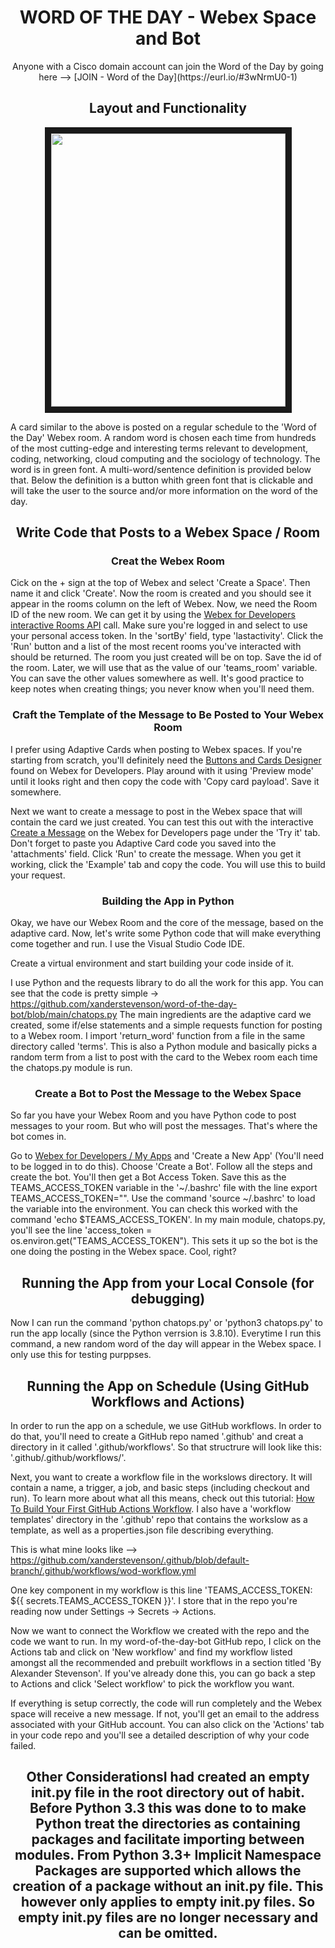 <h1 align="center">WORD OF THE DAY - Webex Space and Bot</h1>


<p align="center">Anyone with a Cisco domain account can join the Word of the Day by going here --> [JOIN - Word of the Day](https://eurl.io/#3wNrmU0-1)</p>


<h2 align="center" color="skyblue">Layout and Functionality</h2>

<p align="center">
<img src='https://github.com/xanderstevenson/word-of-the-day-bot/blob/main/media/WoD-screenshot-enhanced-labeled.png' width="375" height="437" border="10">
</p>

A card similar to the above is posted on a regular schedule to the 'Word of the Day' Webex room. A random word is chosen each time from hundreds of the most cutting-edge and interesting terms relevant to development, coding, networking, cloud computing and the sociology of technology. The word is in green font. A multi-word/sentence definition is provided below that. Below the definition is a button whith green font that is clickable and will take the user to the source and/or more information on the word of the day.


<h2 align="center">Write Code that Posts to a Webex Space / Room</h2>

<h3 align="center">Creat the Webex Room</h3>

Cick on the + sign at the top of Webex and select 'Create a Space'. Then name it and click 'Create'. Now the room is created and you should see it appear in the rooms column on the left of Webex. Now, we need the Room ID of the new room. We can get it by using the [Webex for Developers interactive Rooms API](https://developer.webex.com/docs/api/v1/rooms/list-rooms) call. Make sure you're logged in and select to use your personal access token. In the 'sortBy' field, type 'lastactivity'. Click the 'Run' button and a list of the most recent rooms you've interacted with should be returned. The room you just created will be on top. Save the id of the room. Later, we will use that as the value of our 'teams_room' variable. You can save the other values somewhere as well. It's good practice to keep notes when creating things; you never know when you'll need them.

<h3 align="center">Craft the Template of the Message to Be Posted to Your Webex Room</h3>

I prefer using Adaptive Cards when posting to Webex spaces. If you're starting from scratch, you'll definitely need the [Buttons and Cards Designer](https://developer.webex.com/buttons-and-cards-designer) found on Webex for Developers. Play around with it using 'Preview mode' until it looks right and then copy the code with 'Copy card payload'. Save it somewhere.

Next we want to create a message to post in the Webex space that will contain the card we just created. You can test this out with the interactive [Create a Message](https://developer.webex.com/docs/api/v1/messages/create-a-message) on the Webex for Developers page under the 'Try it' tab. Don't forget to paste you Adaptive Card code you saved into the 'attachments' field. Click 'Run' to create the message. When you get it working, click the 'Example' tab and copy the code. You will use this to build your request.

<h3 align="center">Building the App in Python</h3>

Okay, we have our Webex Room and the core of the message, based on the adaptive card. Now, let's write some Python code that will make everything come together and run. I use the Visual Studio Code IDE.

Create a virtual environment and start building your code inside of it. 

I use Python and the requests library to do all the work for this app. You can see that the code is pretty simple -> https://github.com/xanderstevenson/word-of-the-day-bot/blob/main/chatops.py The main ingredients are the adaptive card we created, some if/else statements and a simple requests function for posting to a Webex room. I import 'return_word' function from a file in the same directory called 'terms'. This is also a Python module and basically picks a random term from a list to post with the card to the Webex room each time the chatops.py module is run.

<h3 align="center">Create a Bot to Post the Message to the Webex Space</h3>

So far you have your Webex Room and you have Python code to post messages to your room. But who will post the messages. That's where the bot comes in.

Go to [Webex for Developers / My Apps](https://developer.webex.com/my-apps) and 'Create a New App' (You'll need to be logged in to do this). Choose 'Create a Bot'. Follow all the steps and create the bot. You'll then get a Bot Access Token. Save this as the TEAMS_ACCESS_TOKEN variable in the '~/.bashrc' file with the line export TEAMS_ACCESS_TOKEN="<Bot Access Token Goes Here>". Use the command 'source ~/.bashrc' to load the variable into the environment. You can check this worked with the command 'echo $TEAMS_ACCESS_TOKEN'. In my main module, chatops.py, you'll see the line 'access_token = os.environ.get("TEAMS_ACCESS_TOKEN"). This sets it up so the bot is the one doing the posting in the Webex space. Cool, right?

  <h2 align="center">Running the App from your Local Console (for debugging)</h2>

Now I can run the command 'python chatops.py' or 'python3 chatops.py' to run the app locally (since the Python verrsion is 3.8.10). Everytime I run this command, a new random word of the day will appear in the Webex space. I only use this for testing purppses.

  <h2 align="center">Running the App on Schedule (Using GitHub Workflows and Actions)</h2>

In order to run the app on a schedule, we use GitHub workflows. In order to do that, you'll need to create a GitHub repo named '.github' and creat a directory in it called '.github/workflows'. So that structrure will look like this: '.github/.github/workflows/'. 

Next, you want to create a workflow file in the workslows directory. It will contain a name, a trigger, a job, and basic steps (including checkout and run). To learn more about what all this means, check out this tutorial: [How To Build Your First GitHub Actions Workflow](https://www.ipswitch.com/blog/how-to-build-your-first-github-actions-workflow). I also have a 'workflow templates' directory in the '.github' repo that contains the workslow as a template, as well as a properties.json file describing everything. 

This is what mine looks like --> https://github.com/xanderstevenson/.github/blob/default-branch/.github/workflows/wod-workflow.yml

One key component in my workflow is this line 'TEAMS_ACCESS_TOKEN: ${{ secrets.TEAMS_ACCESS_TOKEN }}'. I store that in the repo you're reading now under Settings -> Secrets -> Actions. 

Now we want to connect the Workflow we created with the repo and the code we want to run. In my word-of-the-day-bot GitHub repo, I click on the Actions tab and click on 'New workflow' and find my workflow listed amongst all the recommended and prebuilt workflows in a section titled 'By Alexander Stevenson'. If you've already done this, you can go back a step to Actions and click 'Select workflow' to pick the workflow you want.

If everything is setup correctly, the code will run completely and the Webex space will receive a new message. If not, you'll get an email to the address associated with your GitHub account. You can also click on the 'Actions' tab in your code repo and you'll see a detailed description of why your code failed.

<h2 align="center">Other Considerations</h2.

I had created an empty __init__.py file in the root directory out of habit. Before Python 3.3 this was done to to make Python treat the directories as containing packages and facilitate importing between modules. From Python 3.3+ Implicit Namespace Packages are supported which allows the creation of a package without an __init__.py file. This however only applies to empty __init__.py files. So empty __init__.py files are no longer necessary and can be omitted.
